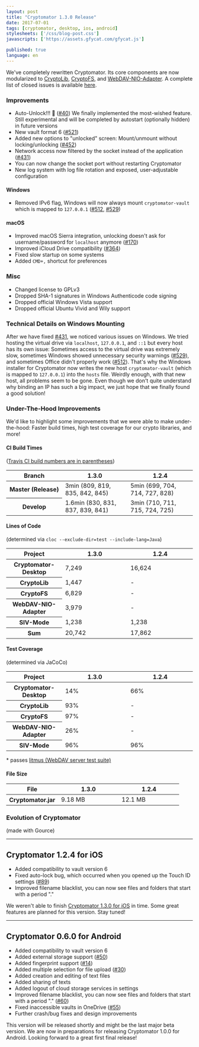 ```yaml
---
layout: post
title: "Cryptomator 1.3.0 Release"
date: 2017-07-01
tags: [cryptomator, desktop, ios, android]
stylesheets: ['/css/blog-post.css']
javascripts: ['https://assets.gfycat.com/gfycat.js']

published: true
language: en
---
```

We've completely rewritten Cryptomator. Its core components are now modularized to <a href="https://github.com/cryptomator/cryptolib" target="_blank">CryptoLib</a>, <a href="https://github.com/cryptomator/cryptofs" target="_blank">CryptoFS</a>, and <a href="https://github.com/cryptomator/webdav-nio-adapter" target="_blank">WebDAV-NIO-Adapter</a>. A complete list of closed issues is available <a href="https://github.com/cryptomator/cryptomator/milestone/26?closed=1" target="_blank">here</a>.

### Improvements
- Auto-Unlock!!! :tada: (<a href="https://github.com/cryptomator/cryptomator/issues/40" target="_blank">#40</a>) We finally implemented the most-wished feature. Still experimental and will be completed by autostart (optionally hidden) in future versions
- New vault format 6 (<a href="https://github.com/cryptomator/cryptomator/issues/521" target="_blank">#521</a>)
- Added new options to "unlocked" screen: Mount/unmount without locking/unlocking (<a href="https://github.com/cryptomator/cryptomator/issues/452" target="_blank">#452</a>)
- Network access now filtered by the socket instead of the application (<a href="https://github.com/cryptomator/cryptomator/issues/431" target="_blank">#431</a>)
- You can now change the socket port without restarting Cryptomator
- New log system with log file rotation and exposed, user-adjustable configuration

#### Windows
- Removed IPv6 flag, Windows will now always mount `cryptomator-vault` which is mapped to `127.0.0.1` (<a href="https://github.com/cryptomator/cryptomator/issues/512" target="_blank">#512</a>, <a href="https://github.com/cryptomator/cryptomator/issues/529" target="_blank">#529</a>)

#### macOS
- Improved macOS Sierra integration, unlocking doesn't ask for username/password for `localhost` anymore (<a href="https://github.com/cryptomator/cryptomator/issues/170" target="_blank">#170</a>)
- Improved iCloud Drive compatibility (<a href="https://github.com/cryptomator/cryptomator/issues/364" target="_blank">#364</a>)
- Fixed slow startup on some systems
- Added `CMD+,` shortcut for preferences

### Misc
- Changed license to GPLv3
- Dropped SHA-1 signatures in Windows Authenticode code signing
- Dropped official Windows Vista support
- Dropped official Ubuntu Vivid and Wily support

### Technical Details on Windows Mounting
After we have fixed <a href="https://github.com/cryptomator/cryptomator/issues/431" target="_blank">#431</a>, we noticed various issues on Windows. We tried hosting the virtual drive via `localhost`, `127.0.0.1`, and `::1` but every host has its own issue: Sometimes access to the virtual drive was extremely slow, sometimes Windows showed unnecessary security warnings (<a href="https://github.com/cryptomator/cryptomator/issues/529" target="_blank">#529</a>), and sometimes Office didn't properly work (<a href="https://github.com/cryptomator/cryptomator/issues/512" target="_blank">#512</a>). That's why the Windows installer for Cryptomator now writes the new host `cryptomator-vault` (which is mapped to `127.0.0.1`) into the `hosts` file. Weirdly enough, with that new host, all problems seem to be gone. Even though we don't quite understand why binding an IP has such a big impact, we just hope that we finally found a good solution!

### Under-The-Hood Improvements
We'd like to highlight some improvements that we were able to make under-the-hood: Faster build times, high test coverage for our crypto libraries, and more!

#### CI Build Times
(<a href="https://travis-ci.org/cryptomator/cryptomator/builds" target="_blank">Travis CI build numbers are in parentheses</a>)

<table class="table table-hover">
  <thead>
    <tr>
      <th>Branch</th>
      <th>1.3.0</th>
      <th>1.2.4</th>
    </tr>
  </thead>
  <tbody>
    <colgroup>
      <col style="width: 30%"/>
      <col style="width: 35%"/>
      <col style="width: 35%"/>
    </colgroup>
    <tr>
      <th>Master (Release)</th>
      <td>3min (809, 819, 835, 842, 845)</td>
      <td>5min (699, 704, 714, 727, 828)</td>
    </tr>
    <tr>
      <th>Develop</th>
      <td>1.6min (830, 831, 837, 839, 841)</td>
      <td>3min (710, 711, 715, 724, 725)</td>
    </tr>
  </tbody>
</table>

#### Lines of Code
(determined via `cloc --exclude-dir=test --include-lang=Java`)

<table class="table table-hover">
  <thead>
    <tr>
      <th>Project</th>
      <th>1.3.0</th>
      <th>1.2.4</th>
    </tr>
  </thead>
  <tbody>
    <colgroup>
      <col style="width: 30%"/>
      <col style="width: 35%"/>
      <col style="width: 35%"/>
    </colgroup>
    <tr>
      <th>Cryptomator-Desktop</th>
      <td>7,249</td>
      <td>16,624</td>
    </tr>
    <tr>
      <th>CryptoLib</th>
      <td>1,447</td>
      <td>-</td>
    </tr>
    <tr>
      <th>CryptoFS</th>
      <td>6,829</td>
      <td>-</td>
    </tr>
    <tr>
      <th>WebDAV-NIO-Adapter</th>
      <td>3,979</td>
      <td>-</td>
    </tr>
    <tr>
      <th>SIV-Mode</th>
      <td>1,238</td>
      <td>1,238</td>
    </tr>
    <tr>
      <th>Sum</th>
      <td>20,742</td>
      <td>17,862</td>
    </tr>
  </tbody>
</table>

#### Test Coverage
(determined via JaCoCo)

<table class="table table-hover">
  <thead>
    <tr>
      <th>Project</th>
      <th>1.3.0</th>
      <th>1.2.4</th>
    </tr>
  </thead>
  <tbody>
    <colgroup>
      <col style="width: 30%"/>
      <col style="width: 35%"/>
      <col style="width: 35%"/>
    </colgroup>
    <tr>
      <th>Cryptomator-Desktop</th>
      <td>14%</td>
      <td>66%</td>
    </tr>
    <tr>
      <th>CryptoLib</th>
      <td>93%</td>
      <td>-</td>
    </tr>
    <tr>
      <th>CryptoFS</th>
      <td>97%</td>
      <td>-</td>
    </tr>
    <tr>
      <th>WebDAV-NIO-Adapter</th>
      <td>26%</td>
      <td>-</td>
    </tr>
    <tr>
      <th>SIV-Mode</th>
      <td>96%</td>
      <td>96%</td>
    </tr>
  </tbody>
</table>

\* passes <a href="http://www.webdav.org/neon/litmus/" target="_blank">litmus (WebDAV server test suite)</a>

#### File Size

<table class="table table-hover">
  <thead>
    <tr>
      <th>File</th>
      <th>1.3.0</th>
      <th>1.2.4</th>
    </tr>
  </thead>
  <tbody>
    <colgroup>
    <col style="width: 30%"/>
    <col style="width: 35%"/>
    <col style="width: 35%"/>
    </colgroup>
    <tr>
      <th>Cryptomator.jar</th>
      <td>9.18 MB</td>
      <td>12.1 MB</td>
    </tr>
  </tbody>
</table>

### Evolution of Cryptomator
(made with Gource)

<div class="gfyitem" data-controls="true" data-id="UnlawfulAdmirableAmericanindianhorse"></div>

<hr/>

## Cryptomator 1.2.4 for iOS
- Added compatibility to vault version 6
- Fixed auto-lock bug, which occurred when you opened up the Touch ID settings (<a href="https://github.com/cryptomator/cryptomator-ios/issues/89" target="_blank">#89</a>)
- Improved filename blacklist, you can now see files and folders that start with a period "."

We weren't able to finish <a href="https://github.com/cryptomator/cryptomator-ios/milestone/11" target="_blank">Cryptomator 1.3.0 for iOS</a> in time. Some great features are planned for this version. Stay tuned!

<hr/>

## Cryptomator 0.6.0 for Android
- Added compatibility to vault version 6
- Added external storage support (<a href="https://github.com/cryptomator/cryptomator-android/issues/50" target="_blank">#50</a>)
- Added fingerprint support (<a href="https://github.com/cryptomator/cryptomator-android/issues/14" target="_blank">#14</a>)
- Added multiple selection for file upload (<a href="https://github.com/cryptomator/cryptomator-android/issues/30" target="_blank">#30</a>)
- Added creation and editing of text files
- Added sharing of texts
- Added logout of cloud storage services in settings
- Improved filename blacklist, you can now see files and folders that start with a period "." (<a href="https://github.com/cryptomator/cryptomator-android/issues/60" target="_blank">#60</a>)
- Fixed inaccessible vaults in OneDrive (<a href="https://github.com/cryptomator/cryptomator-android/issues/55" target="_blank">#55</a>)
- Further crash/bug fixes and design improvements

This version will be released shortly and might be the last major beta version. We are now in preparations for releasing Cryptomator 1.0.0 for Android. Looking forward to a great first final release!
